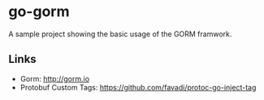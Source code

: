 # go-gorm

A sample project showing the basic usage of the GORM framwork.

## Links

- Gorm: <http://gorm.io>
- Protobuf Custom Tags: <https://github.com/favadi/protoc-go-inject-tag>